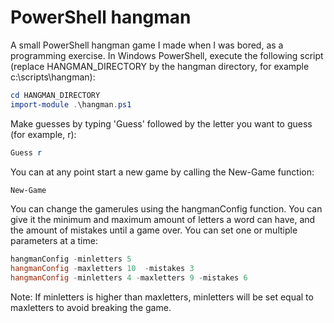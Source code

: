 # PowerShell hangman


A small PowerShell hangman game I made when I was bored, as a programming exercise.
In Windows PowerShell, execute the following script (replace HANGMAN_DIRECTORY by the hangman directory, for example c:\scripts\hangman):

```powershell
cd HANGMAN_DIRECTORY
import-module .\hangman.ps1
```

Make guesses by typing 'Guess' followed by the letter you want to guess (for example, r):

```powershell
Guess r
```

You can at any point start a new game by calling the New-Game function:

```powershell
New-Game
```

You can change the gamerules using the hangmanConfig function. You can give it the minimum and maximum amount of letters a word can have, and the amount of mistakes until a game over. You can set one or multiple parameters at a time:
```powershell
hangmanConfig -minletters 5
hangmanConfig -maxletters 10  -mistakes 3
hangmanConfig -minletters 4 -maxletters 9 -mistakes 6
```
Note: If minletters is higher than maxletters, minletters will be set equal to maxletters to avoid breaking the game.
